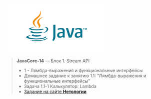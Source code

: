 ![Java logo](/Java_logo.png)
> **JavaCore-14** — Блок 1. Stream API
> *    1 - Лямбда-выражения и функциональные интерфейсы
> *    Домашнее задание к занятию 1.1: "Лямбда-выражения и функциональные интерфейсы"
> *    Задача 1.1-1 Калькулятор: Lambda
> *    [Задание на сайте **Нетологии**](https://github.com/netology-code/jd-homeworks/blob/master/lambda/task1/README.md)